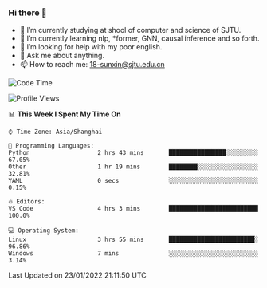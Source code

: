 ### Hi there 👋

<!--
**sunxin000/sunxin000** is a ✨ _special_ ✨ repository because its `README.md` (this file) appears on your GitHub profile.

Here are some ideas to get you started:

- 🔭 I’m currently working on ...
- 🌱 I’m currently learning ...
- 👯 I’m looking to collaborate on ...
- 🤔 I’m looking for help with ...
- 💬 Ask me about ...
- 📫 How to reach me: ...
- 😄 Pronouns: ...
- ⚡ Fun fact: ...
-->
- 🏫 I’m currently studying at shool of computer and science of SJTU.
- 🌱 I’m currently learning nlp, \*former, GNN, causal inference and so forth.
- 🤔 I’m looking for help with my poor english.
- 💬 Ask me about anything.
- 📫 How to reach me: 18-sunxin@sjtu.edu.cn
<!--START_SECTION:waka-->
![Code Time](http://img.shields.io/badge/Code%20Time-85%20hrs%208%20mins-blue)

![Profile Views](http://img.shields.io/badge/Profile%20Views-0-blue)

📊 **This Week I Spent My Time On** 

```text
⌚︎ Time Zone: Asia/Shanghai

💬 Programming Languages: 
Python                   2 hrs 43 mins       ████████████████░░░░░░░░░   67.05% 
Other                    1 hr 19 mins        ████████░░░░░░░░░░░░░░░░░   32.81% 
YAML                     0 secs              ░░░░░░░░░░░░░░░░░░░░░░░░░   0.15%

🔥 Editors: 
VS Code                  4 hrs 3 mins        █████████████████████████   100.0%

💻 Operating System: 
Linux                    3 hrs 55 mins       ████████████████████████░   96.86% 
Windows                  7 mins              ░░░░░░░░░░░░░░░░░░░░░░░░░   3.14%

```


 Last Updated on 23/01/2022 21:11:50 UTC
<!--END_SECTION:waka-->
